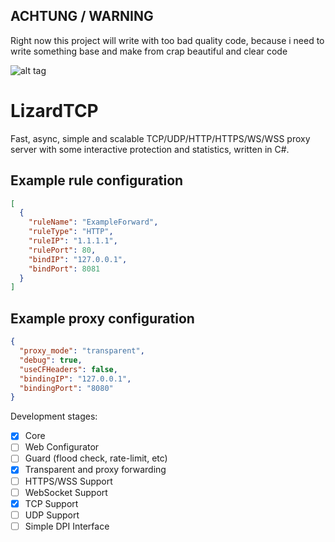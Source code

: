 ## ACHTUNG / WARNING
Right now this project will write with too bad quality code, because i need to write something base and make from crap beautiful and clear code


![alt tag](https://github.com/GiaNTizmO/LizardTCP/blob/master/bg.png)
# LizardTCP
Fast, async, simple and scalable TCP/UDP/HTTP/HTTPS/WS/WSS proxy server with some interactive protection and statistics, written in C#.

## Example rule configuration

```json
[
  {
    "ruleName": "ExampleForward",
    "ruleType": "HTTP",
    "ruleIP": "1.1.1.1",
    "rulePort": 80,
    "bindIP": "127.0.0.1",
    "bindPort": 8081
  }
]
```

## Example proxy configuration

```json
{
  "proxy_mode": "transparent",
  "debug": true,
  "useCFHeaders": false,
  "bindingIP": "127.0.0.1",
  "bindingPort": "8080"
}
```

Development stages:
- [x] Core
- [ ] Web Configurator
- [ ] Guard (flood check, rate-limit, etc)
- [x] Transparent and proxy forwarding
- [ ] HTTPS/WSS Support
- [ ] WebSocket Support
- [x] TCP Support
- [ ] UDP Support
- [ ] Simple DPI Interface
